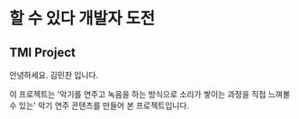 # 할 수 있다 개발자 도전

## TMI Project

안녕하세요. 김민찬 입니다.

이 프로젝트는 '악기를 연주고 녹음을 하는 방식으로 소리가 쌓이는 과정을 직접 느껴볼 수 있는'
악기 연주 콘텐츠를 만들어 본 프로젝트입니다.
